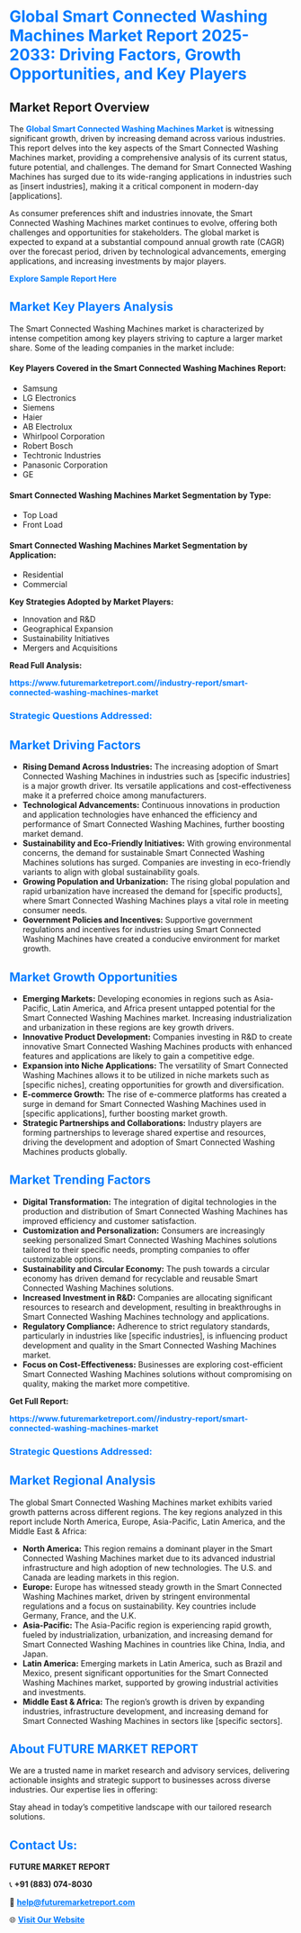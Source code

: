 <h1 style="color: #007BFF;">Global Smart Connected Washing Machines Market Report 2025-2033: Driving Factors, Growth Opportunities, and Key Players</h1>

<section id="overview">
<h2>Market Report Overview</h2>
<p>The <a href="https://www.futuremarketreport.com//industry-report/smart-connected-washing-machines-market" style="color: #007BFF; text-decoration: none;"><strong>Global Smart Connected Washing Machines Market</strong></a> is witnessing significant growth, driven by increasing demand across various industries. This report delves into the key aspects of the Smart Connected Washing Machines market, providing a comprehensive analysis of its current status, future potential, and challenges. The demand for Smart Connected Washing Machines has surged due to its wide-ranging applications in industries such as [insert industries], making it a critical component in modern-day [applications].</p>
<p>As consumer preferences shift and industries innovate, the Smart Connected Washing Machines market continues to evolve, offering both challenges and opportunities for stakeholders. The global market is expected to expand at a substantial compound annual growth rate (CAGR) over the forecast period, driven by technological advancements, emerging applications, and increasing investments by major players.</p>
</section>

<section id="overview">
<p><a href="https://www.futuremarketreport.com//request-sample/reportId=91983" style="color: #007BFF; text-decoration: none;"><strong>Explore Sample Report Here</strong></a></p>
</section>

<section id="key-players">
<h2 style="color: #007BFF;">Market Key Players Analysis</h2>
<p>The Smart Connected Washing Machines market is characterized by intense competition among key players striving to capture a larger market share. Some of the leading companies in the market include:</p>
<h4>Key Players Covered in the Smart Connected Washing Machines Report:</h4>
<ul><li>Samsung</li><li>LG Electronics</li><li>Siemens</li><li>Haier</li><li>AB Electrolux</li><li>Whirlpool Corporation</li><li>Robert Bosch</li><li>Techtronic Industries</li><li>Panasonic Corporation</li><li>GE</li></ul>
<h4>Smart Connected Washing Machines Market Segmentation by Type:</h4>
<ul><li>Top Load</li><li>Front Load</li></ul>

<h4>Smart Connected Washing Machines Market Segmentation by Application:</h4>
<ul><li>Residential</li><li>Commercial</li></ul>
<p><strong>Key Strategies Adopted by Market Players:</strong></p>
<ul>
<li>Innovation and R&D</li>
<li>Geographical Expansion</li>
<li>Sustainability Initiatives</li>
<li>Mergers and Acquisitions</li>
</ul>
</section>

<section>
<p><strong>Read Full Analysis: </strong></p><a href="https://www.futuremarketreport.com//industry-report/smart-connected-washing-machines-market" style="color: #007BFF; text-decoration: none;"><strong>https://www.futuremarketreport.com//industry-report/smart-connected-washing-machines-market</strong></a>
<h3 style="color: #007BFF;">Strategic Questions Addressed:</h3>
</section>

<section id="driving-factors">
<h2 style="color: #007BFF;">Market Driving Factors</h2>
<ul>
<li><strong>Rising Demand Across Industries:</strong> The increasing adoption of Smart Connected Washing Machines in industries such as [specific industries] is a major growth driver. Its versatile applications and cost-effectiveness make it a preferred choice among manufacturers.</li>
<li><strong>Technological Advancements:</strong> Continuous innovations in production and application technologies have enhanced the efficiency and performance of Smart Connected Washing Machines, further boosting market demand.</li>
<li><strong>Sustainability and Eco-Friendly Initiatives:</strong> With growing environmental concerns, the demand for sustainable Smart Connected Washing Machines solutions has surged. Companies are investing in eco-friendly variants to align with global sustainability goals.</li>
<li><strong>Growing Population and Urbanization:</strong> The rising global population and rapid urbanization have increased the demand for [specific products], where Smart Connected Washing Machines plays a vital role in meeting consumer needs.</li>
<li><strong>Government Policies and Incentives:</strong> Supportive government regulations and incentives for industries using Smart Connected Washing Machines have created a conducive environment for market growth.</li>
</ul>
</section>

<section id="growth-opportunities">
<h2 style="color: #007BFF;">Market Growth Opportunities</h2>
<ul>
<li><strong>Emerging Markets:</strong> Developing economies in regions such as Asia-Pacific, Latin America, and Africa present untapped potential for the Smart Connected Washing Machines market. Increasing industrialization and urbanization in these regions are key growth drivers.</li>
<li><strong>Innovative Product Development:</strong> Companies investing in R&D to create innovative Smart Connected Washing Machines products with enhanced features and applications are likely to gain a competitive edge.</li>
<li><strong>Expansion into Niche Applications:</strong> The versatility of Smart Connected Washing Machines allows it to be utilized in niche markets such as [specific niches], creating opportunities for growth and diversification.</li>
<li><strong>E-commerce Growth:</strong> The rise of e-commerce platforms has created a surge in demand for Smart Connected Washing Machines used in [specific applications], further boosting market growth.</li>
<li><strong>Strategic Partnerships and Collaborations:</strong> Industry players are forming partnerships to leverage shared expertise and resources, driving the development and adoption of Smart Connected Washing Machines products globally.</li>
</ul>
</section>

<section id="trending-factors">
<h2 style="color: #007BFF;">Market Trending Factors</h2>
<ul>
<li><strong>Digital Transformation:</strong> The integration of digital technologies in the production and distribution of Smart Connected Washing Machines has improved efficiency and customer satisfaction.</li>
<li><strong>Customization and Personalization:</strong> Consumers are increasingly seeking personalized Smart Connected Washing Machines solutions tailored to their specific needs, prompting companies to offer customizable options.</li>
<li><strong>Sustainability and Circular Economy:</strong> The push towards a circular economy has driven demand for recyclable and reusable Smart Connected Washing Machines solutions.</li>
<li><strong>Increased Investment in R&D:</strong> Companies are allocating significant resources to research and development, resulting in breakthroughs in Smart Connected Washing Machines technology and applications.</li>
<li><strong>Regulatory Compliance:</strong> Adherence to strict regulatory standards, particularly in industries like [specific industries], is influencing product development and quality in the Smart Connected Washing Machines market.</li>
<li><strong>Focus on Cost-Effectiveness:</strong> Businesses are exploring cost-efficient Smart Connected Washing Machines solutions without compromising on quality, making the market more competitive.</li>
</ul>
</section>

<section>
<p><strong>Get Full Report: </strong></p><a href="https://www.futuremarketreport.com//industry-report/smart-connected-washing-machines-market" style="color: #007BFF; text-decoration: none;"><strong>https://www.futuremarketreport.com//industry-report/smart-connected-washing-machines-market</strong></a>
<h3 style="color: #007BFF;">Strategic Questions Addressed:</h3>
</section>


<section id="regional-analysis">
<h2 style="color: #007BFF;">Market Regional Analysis</h2>
<p>The global Smart Connected Washing Machines market exhibits varied growth patterns across different regions. The key regions analyzed in this report include North America, Europe, Asia-Pacific, Latin America, and the Middle East & Africa:</p>
<ul>
<li><strong>North America:</strong> This region remains a dominant player in the Smart Connected Washing Machines market due to its advanced industrial infrastructure and high adoption of new technologies. The U.S. and Canada are leading markets in this region.</li>
<li><strong>Europe:</strong> Europe has witnessed steady growth in the Smart Connected Washing Machines market, driven by stringent environmental regulations and a focus on sustainability. Key countries include Germany, France, and the U.K.</li>
<li><strong>Asia-Pacific:</strong> The Asia-Pacific region is experiencing rapid growth, fueled by industrialization, urbanization, and increasing demand for Smart Connected Washing Machines in countries like China, India, and Japan.</li>
<li><strong>Latin America:</strong> Emerging markets in Latin America, such as Brazil and Mexico, present significant opportunities for the Smart Connected Washing Machines market, supported by growing industrial activities and investments.</li>
<li><strong>Middle East & Africa:</strong> The region’s growth is driven by expanding industries, infrastructure development, and increasing demand for Smart Connected Washing Machines in sectors like [specific sectors].</li>
</ul>
</section>

<footer>
<h2 style="color: #007BFF;">About FUTURE MARKET REPORT</h2>
<p>We are a trusted name in market research and advisory services, delivering actionable insights and strategic support to businesses across diverse industries. Our expertise lies in offering:</p>

<p>Stay ahead in today’s competitive landscape with our tailored research solutions.</p>

<h2 style="color: #007BFF;">Contact Us:</h2>
<p><strong>FUTURE MARKET REPORT</strong></p>
<p>📞 <strong>+91 (883) 074-8030</strong></p>
<p>📧 <strong><a href="mailto:help@futuremarketreport.com" style="color: #007BFF;">help@futuremarketreport.com</a></strong></p>
<p>🌐 <strong><a href="https://www.futuremarketreport.com/" style="color: #007BFF;">Visit Our Website</a></strong></p>
</footer>